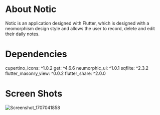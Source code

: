 # About Notic

Notic is an application designed with Flutter, which is designed with a neomorphism design style and allows the user to record, delete and edit their daily notes.

# Dependencies

  cupertino_icons: ^1.0.2
  get: ^4.6.6
  neumorphic_ui: ^1.0.1
  sqflite: ^2.3.2
  flutter_masonry_view: ^0.0.2
  flutter_share: ^2.0.0

# Screen Shots
![Screenshot_1707041858](https://github.com/AmirrezaKhezerlou/Flutter_Note_app/assets/45494511/7a0e0bac-e0d2-42ff-a85c-edc90d451ec3)


